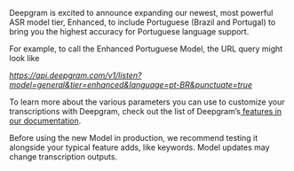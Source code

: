 Deepgram is excited to announce expanding our newest, most powerful ASR model tier, Enhanced, to include Portuguese (Brazil and Portugal) to bring you the highest accuracy for Portuguese language support.

For example, to call the Enhanced Portuguese Model, the URL query might look like

*https://api.deepgram.com/v1/listen?model=general&tier=enhanced&language=pt-BR&punctuate=true*

To learn more about the various parameters you can use to customize your transcriptions with Deepgram, check out the list of Deepgram’s[ features in our documentation](https://developers.deepgram.com/documentation/features/). 

Before using the new Model in production, we recommend testing it alongside your typical feature adds, like keywords. Model updates may change transcription outputs.

